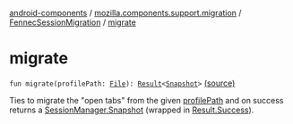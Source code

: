 [android-components](../../index.md) / [mozilla.components.support.migration](../index.md) / [FennecSessionMigration](index.md) / [migrate](./migrate.md)

# migrate

`fun migrate(profilePath: `[`File`](https://developer.android.com/reference/java/io/File.html)`): `[`Result`](../-result/index.md)`<`[`Snapshot`](../../mozilla.components.browser.session/-session-manager/-snapshot/index.md)`>` [(source)](https://github.com/mozilla-mobile/android-components/blob/master/components/support/migration/src/main/java/mozilla/components/support/migration/FennecSessionMigration.kt#L27)

Ties to migrate the "open tabs" from the given [profilePath](migrate.md#mozilla.components.support.migration.FennecSessionMigration$migrate(java.io.File)/profilePath) and on success returns a
[SessionManager.Snapshot](../../mozilla.components.browser.session/-session-manager/-snapshot/index.md) (wrapped in [Result.Success](../-result/-success/index.md)).

